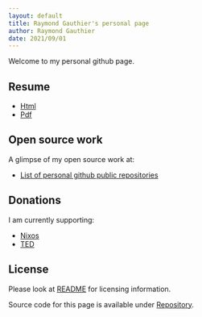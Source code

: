 ```yaml
---
layout: default
title: Raymond Gauthier's personal page
author: Raymond Gauthier
date: 2021/09/01
---
```


Welcome to my personal github page.

## Resume

 -  [Html](./resume/public.html)
 -  [Pdf](./resume/public.pdf)


## Open source work

A glimpse of my open source work at:

 -  [List of personal github public repositories]


## Donations

I am currently supporting:

 -  [Nixos](https://opencollective.com/nixos)
 -  [TED](https://www.ted.com/about/our-organization/how-ted-works/giving-to-ted)


## License

Please look at [README] for licensing information.

Source code for this page is available under [Repository].


[List of personal github public repositories]: https://github.com/jraygauthier?tab=repositories
[README]: https://github.com/jraygauthier/jraygauthier.github.io/blob/master/README.md
[Repository]: https://github.com/jraygauthier/jraygauthier.github.io
